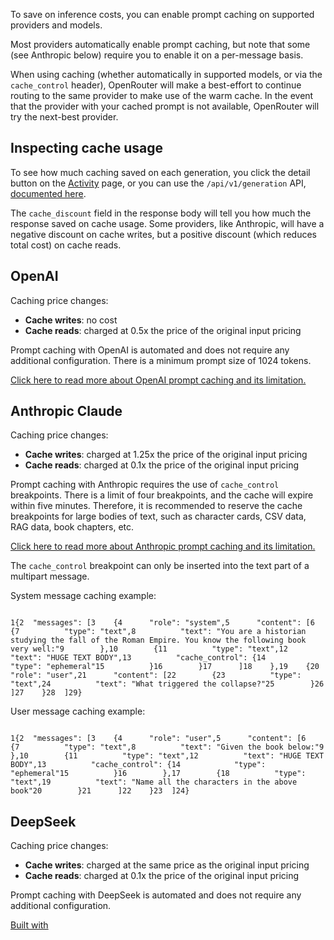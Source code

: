 To save on inference costs, you can enable prompt caching on supported providers and models.

Most providers automatically enable prompt caching, but note that some (see Anthropic below) require you to enable it on a per-message basis.

When using caching (whether automatically in supported models, or via the `cache_control` header), OpenRouter will make a best-effort to continue routing
to the same provider to make use of the warm cache. In the event that the provider with your cached prompt is not available,
OpenRouter will try the next-best provider.

## Inspecting cache usage

To see how much caching saved on each generation, you click the detail button on the [Activity](https://openrouter.ai/activity) page, or you can use the `/api/v1/generation` API, [documented here](https://openrouter.ai/docs/api-reference/overview#querying-cost-and-stats).

The `cache_discount` field in the response body will tell you how much the response saved on cache usage. Some providers, like Anthropic, will have a negative discount on cache writes, but a positive discount (which reduces total cost) on cache reads.

## OpenAI

Caching price changes:

- **Cache writes**: no cost
- **Cache reads**: charged at 0.5x the price of the original input pricing

Prompt caching with OpenAI is automated and does not require any additional configuration. There is a minimum prompt size of 1024 tokens.

[Click here to read more about OpenAI prompt caching and its limitation.](https://openai.com/index/api-prompt-caching/)

## Anthropic Claude

Caching price changes:

- **Cache writes**: charged at 1.25x the price of the original input pricing
- **Cache reads**: charged at 0.1x the price of the original input pricing

Prompt caching with Anthropic requires the use of `cache_control` breakpoints. There is a limit of four breakpoints, and the cache will expire within five minutes. Therefore, it is recommended to reserve the cache breakpoints for large bodies of text, such as character cards, CSV data, RAG data, book chapters, etc.

[Click here to read more about Anthropic prompt caching and its limitation.](https://docs.anthropic.com/en/docs/build-with-claude/prompt-caching)

The `cache_control` breakpoint can only be inserted into the text part of a multipart message.

System message caching example:

```code-block text-sm

1{2  "messages": [3    {4      "role": "system",5      "content": [6        {7          "type": "text",8          "text": "You are a historian studying the fall of the Roman Empire. You know the following book very well:"9        },10        {11          "type": "text",12          "text": "HUGE TEXT BODY",13          "cache_control": {14            "type": "ephemeral"15          }16        }17      ]18    },19    {20      "role": "user",21      "content": [22        {23          "type": "text",24          "text": "What triggered the collapse?"25        }26      ]27    }28  ]29}

```

User message caching example:

```code-block text-sm

1{2  "messages": [3    {4      "role": "user",5      "content": [6        {7          "type": "text",8          "text": "Given the book below:"9        },10        {11          "type": "text",12          "text": "HUGE TEXT BODY",13          "cache_control": {14            "type": "ephemeral"15          }16        },17        {18          "type": "text",19          "text": "Name all the characters in the above book"20        }21      ]22    }23  ]24}

```

## DeepSeek

Caching price changes:

- **Cache writes**: charged at the same price as the original input pricing
- **Cache reads**: charged at 0.1x the price of the original input pricing

Prompt caching with DeepSeek is automated and does not require any additional configuration.

[Built with](https://buildwithfern.com/?utm_campaign=buildWith&utm_medium=docs&utm_source=openrouter.ai)